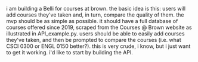 i am building a Belli for courses at brown. the basic idea is this: users will add courses they've taken and, in turn, compare the quality of them. the mvp should be as simple as possible. it should have a full database of courses offered since 2019, scraped from the Courses @ Brown website as illustrated in API_example.py. users should be able to easily add courses they've taken, and then be prompted to compare the courses (i.e. what CSCI 0300 or ENGL 0150 better?). this is very crude, i know, but i just want to get it working. i'd like to start by building the API.
